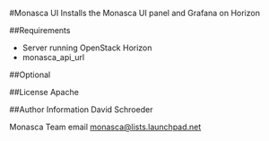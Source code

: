#Monasca UI
Installs the Monasca UI panel and Grafana on Horizon

##Requirements
- Server running OpenStack Horizon
- monasca_api_url

##Optional

##License
Apache

##Author Information
David Schroeder

Monasca Team email monasca@lists.launchpad.net
